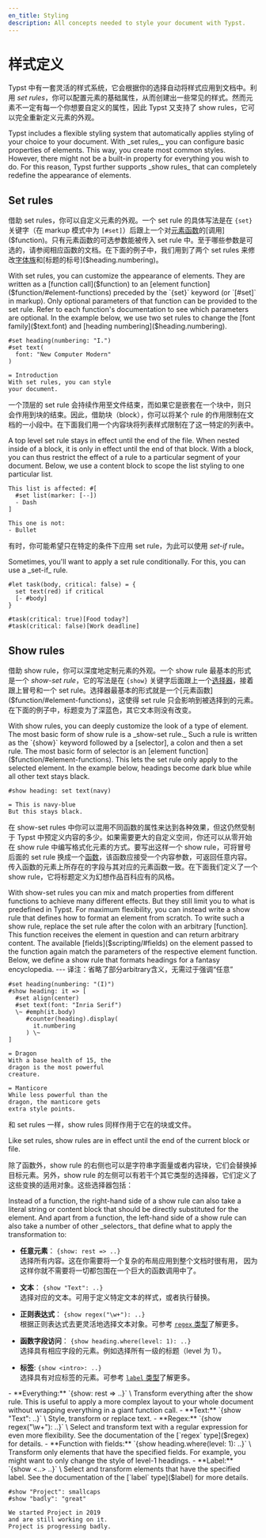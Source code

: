 ```yaml
---
en_title: Styling
description: All concepts needed to style your document with Typst.
---
```


# 样式定义

Typst 中有一套灵活的样式系统，它会根据你的选择自动将样式应用到文档中。利用 _set rules_，你可以配置元素的基础属性，从而创建出一些常见的样式。然而元素不一定有每一个你想要自定义的属性，因此 Typst 又支持了 show rules，它可以完全重新定义元素的外观。

<original>
Typst includes a flexible styling system that automatically applies styling of
your choice to your document. With _set rules,_ you can configure basic
properties of elements. This way, you create most common styles. However, there
might not be a built-in property for everything you wish to do. For this reason,
Typst further supports _show rules_ that can completely redefine the appearance
of elements.
</original>

## Set rules

借助 set rules，你可以自定义元素的外观。一个 set rule 的具体写法是在 `{set}` 关键字（在 markup 模式中为 `[#set]`）后跟上一个对[元素函数]($function/#element-functions)的[调用]($function)。只有元素函数的可选参数能被传入 set rule 中。至于哪些参数是可选的，请参阅相应函数的文档。在下面的例子中，我们用到了两个 set rules 来修改[字体族]($text.font)和[标题的标号]($heading.numbering)。

<original>
With set rules, you can customize the appearance of elements. They are written
as a [function call]($function) to an [element
function]($function/#element-functions) preceded by the `{set}` keyword (or
`[#set]` in markup). Only optional parameters of that function can be provided
to the set rule. Refer to each function's documentation to see which parameters
are optional. In the example below, we use two set rules to change the
[font family]($text.font) and [heading numbering]($heading.numbering).
</original>

```example
#set heading(numbering: "I.")
#set text(
  font: "New Computer Modern"
)

= Introduction
With set rules, you can style
your document.
```

一个顶层的 set rule 会持续作用至文件结束，而如果它是嵌套在一个块中，则只会作用到块的结束。因此，借助块（block），你可以将某个 rule 的作用限制在文档的一小段中。在下面我们用一个内容块将列表样式限制在了这一特定的列表中。

<original>
A top level set rule stays in effect until the end of the file. When nested
inside of a block, it is only in effect until the end of that block. With a
block, you can thus restrict the effect of a rule to a particular segment of
your document. Below, we use a content block to scope the list styling to one
particular list.
</original>

```example
This list is affected: #[
  #set list(marker: [--])
  - Dash
]

This one is not:
- Bullet
```

有时，你可能希望只在特定的条件下应用 set rule，为此可以使用 _set-if_ rule。

<original>
Sometimes, you'll want to apply a set rule conditionally. For this, you can use
a _set-if_ rule.
</original>

```example
#let task(body, critical: false) = {
  set text(red) if critical
  [- #body]
}

#task(critical: true)[Food today?]
#task(critical: false)[Work deadline]
```

## Show rules

借助 show rule，你可以深度地定制元素的外观。一个 show rule 最基本的形式是一个 _show-set rule_，它的写法是在 `{show}` 关键字后面跟上一个[选择器]($selector)，接着跟上冒号和一个 set rule。选择器最基本的形式就是一个[元素函数]($function/#element-functions)，这使得 set rule 只会影响到被选择到的元素。在下面的例子中，标题变为了深蓝色，其它文本则没有改变。

<original>
With show rules, you can deeply customize the look of a type of element. The
most basic form of show rule is a _show-set rule._ Such a rule is written as the
`{show}` keyword followed by a [selector], a colon and then a set rule. The most
basic form of selector is an [element function]($function/#element-functions).
This lets the set rule only apply to the selected element. In the example below,
headings become dark blue while all other text stays black.
</original>

```example
#show heading: set text(navy)

= This is navy-blue
But this stays black.
```

在 show-set rules 中你可以混用不同函数的属性来达到各种效果，但这仍然受制于 Typst 中预定义内容的多少。如果需要更大的自定义空间，你还可以从零开始在 show rule 中编写格式化元素的方式。要写出这样一个 show rule，可将冒号后面的 set rule 换成一个[函数]($function)，该函数应接受一个内容参数，可返回任意内容。传入函数的元素上所存在的字段与其对应的元素函数一致。在下面我们定义了一个 show rule，它将标题定义为幻想作品百科应有的风格。

<original>
With show-set rules you can mix and match properties from different functions to
achieve many different effects. But they still limit you to what is predefined
in Typst. For maximum flexibility, you can instead write a show rule that
defines how to format an element from scratch. To write such a show rule,
replace the set rule after the colon with an arbitrary [function]. This function
receives the element in question and can return arbitrary content. The available
[fields]($scripting/#fields) on the element passed to the function again match
the parameters of the respective element function. Below, we define a show rule
that formats headings for a fantasy encyclopedia.
---
译注：省略了部分arbitrary含义，无需过于强调“任意”
</original>

```example
#set heading(numbering: "(I)")
#show heading: it => [
  #set align(center)
  #set text(font: "Inria Serif")
  \~ #emph(it.body)
     #counter(heading).display(
       it.numbering
     ) \~
]

= Dragon
With a base health of 15, the
dragon is the most powerful
creature.

= Manticore
While less powerful than the
dragon, the manticore gets
extra style points.
```

和 set rules 一样，show rules 同样作用于它在的块或文件。

<original>
Like set rules, show rules are in effect until the end of the current block or
file.
</original>

除了函数外，show rule 的右侧也可以是字符串字面量或者内容块，它们会替换掉目标元素。另外，show rule 的左侧可以有若干个其它类型的选择器，它们定义了这些变换的适用对象。这些选择器包括：

<original>
Instead of a function, the right-hand side of a show rule can also take a
literal string or content block that should be directly substituted for the
element. And apart from a function, the left-hand side of a show rule can also
take a number of other _selectors_ that define what to apply the transformation
to:
</original>

- **任意元素**： `{show: rest => ..}` \
  选择所有内容。这在你需要将一个复杂的布局应用到整个文档时很有用，
  因为这样你就不需要将一切都包围在一个巨大的函数调用中了。

- **文本**： `{show "Text": ..}` \
  选择对应的文本。可用于定义特定文本的样式，或者执行替换。

- **正则表达式**： `{show regex("\w+"): ..}` \
  根据正则表达式去更灵活地选择文本对象。可参考 [`regex` 类型]($regex)了解更多。

- **函数字段访问**： `{show heading.where(level: 1): ..}` \
  选择具有相应字段的元素。例如选择所有一级的标题（level 为 1）。

- **标签**: `{show <intro>: ..}` \
  选择具有对应标签的元素。可参考 [`label` 类型]($label)了解更多。

<original>
- **Everything:** `{show: rest => ..}` \
  Transform everything after the show rule. This is useful to apply a more
  complex layout to your whole document without wrapping everything in a giant
  function call.
- **Text:** `{show "Text": ..}` \
  Style, transform or replace text.
- **Regex:** `{show regex("\w+"): ..}` \
  Select and transform text with a regular expression for even more flexibility.
  See the documentation of the [`regex` type]($regex) for details.
- **Function with fields:** `{show heading.where(level: 1): ..}` \
  Transform only elements that have the specified fields. For example, you might
  want to only change the style of level-1 headings.
- **Label:** `{show <..> ..}` \
  Select and transform elements that have the specified label. See the
  documentation of the [`label` type]($label) for more details.
</original>

```example
#show "Project": smallcaps
#show "badly": "great"

We started Project in 2019
and are still working on it.
Project is progressing badly.
```
